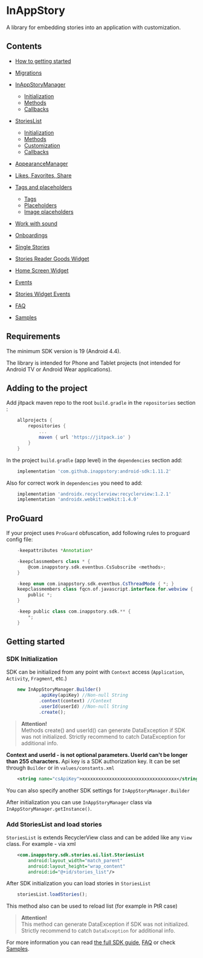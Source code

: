 # InAppStory

A library for embedding stories into an application with customization.

## Contents

* [How to getting started](https://github.com/inappstory/android-sdk/blob/main/README.md#getting-started)
* [Migrations](https://github.com/inappstory/android-sdk/blob/main/docs/Migrations.md)
* [InAppStoryManager](https://github.com/inappstory/android-sdk/blob/main/docs/InAppStoryManager.md)
	* [Initialization](https://github.com/inappstory/android-sdk/blob/main/docs/InAppStoryManager.md#initialization)
	* [Methods](https://github.com/inappstory/android-sdk/blob/main/docs/InAppStoryManager.md#methods)
	* [Callbacks](https://github.com/inappstory/android-sdk/blob/main/docs/InAppStoryManager.md#callbacks)
* [StoriesList](https://github.com/inappstory/android-sdk/blob/main/docs/StoriesList.md)
	* [Initialization](https://github.com/inappstory/android-sdk/blob/main/docs/StoriesList.md#initialization)
	* [Methods](https://github.com/inappstory/android-sdk/blob/main/docs/StoriesList.md#methods)
	* [Customization](https://github.com/inappstory/android-sdk/blob/main/docs/StoriesList.md#customization)
	* [Callbacks](https://github.com/inappstory/android-sdk/blob/main/docs/StoriesList.md#callbacks)

* [AppearanceManager](https://github.com/inappstory/android-sdk/blob/main/docs/AppearanceManager.md)
* [Likes, Favorites, Share](https://github.com/inappstory/android-sdk/blob/main/docs/Likes_Favorites_Share.md)
* [Tags and placeholders](https://github.com/inappstory/android-sdk/blob/main/docs/Tags_Placeholders.md)
	* [Tags](https://github.com/inappstory/android-sdk/blob/main/docs/Tags_Placeholders.md#tags)
	* [Placeholders](https://github.com/inappstory/android-sdk/blob/main/docs/Tags_Placeholders.md#placeholders)
	* [Image placeholders](https://github.com/inappstory/android-sdk/blob/main/docs/Tags_Placeholders.md#image-placeholders)
* [Work with sound](https://github.com/inappstory/android-sdk/blob/main/docs/Sound.md)
* [Onboardings](https://github.com/inappstory/android-sdk/blob/main/docs/Onboardings.md)
* [Single Stories](https://github.com/inappstory/android-sdk/blob/main/docs/Single_Stories.md)
* [Stories Reader Goods Widget](https://github.com/inappstory/android-sdk/blob/main/docs/Goods.md)
* [Home Screen Widget](https://github.com/inappstory/android-sdk/blob/main/docs/Home_Screen_Widget.md)
* [Events](https://github.com/inappstory/android-sdk/blob/main/docs/CsEventBus.md)
* [Stories Widget Events](https://github.com/inappstory/android-sdk/blob/main/docs/Stories_Widgets_Events.md)
* [FAQ](https://github.com/inappstory/android-sdk/blob/main/docs/FAQ.md)
* [Samples](https://github.com/inappstory/Android-Example)

## Requirements

The minimum SDK version is 19 (Android 4.4).

The library is intended for Phone and Tablet projects (not intended for Android TV or Android Wear applications).

## Adding to the project

Add jitpack maven repo to the root `build.gradle` in the `repositories` section :
```gradle
	allprojects {
	    repositories {
	        ...
	        maven { url 'https://jitpack.io' }
	    }
	}
```

In the project `build.gradle` (app level) in the `dependencies` section add:
```gradle
	implementation 'com.github.inappstory:android-sdk:1.11.2'
```

Also for correct work in `dependencies` you need to add:
```gradle
	implementation 'androidx.recyclerview:recyclerview:1.2.1'
	implementation 'androidx.webkit:webkit:1.4.0'
```

## ProGuard

If your project uses `ProGuard` obfuscation, add following rules to proguard config file:

```gradle
	-keepattributes *Annotation*

	-keepclassmembers class * {
	    @com.inappstory.sdk.eventbus.CsSubscribe <methods>;
	}

	-keep enum com.inappstory.sdk.eventbus.CsThreadMode { *; }
	keepclassmembers class fqcn.of.javascript.interface.for.webview {
	    public *;
	}

	-keep public class com.inappstory.sdk.** {
	    *;
	}
```

## Getting started

### SDK Initialization

SDK can be initialized from any point with `Context` access (`Application`, `Activity`, `Fragment`, etc.)

```js
	new InAppStoryManager.Builder()
     		.apiKey(apiKey) //Non-null String
      		.context(context) //Context
      		.userId(userId) //Non-null String
	    	.create();
```
>**Attention!**  
>Methods create() and userId() can generate DataException if SDK was not initialized. Strictly recommend to catch DataException for additional info.

**Context and userId - is not optional parameters. UserId can't be longer than 255 characters.** Api key is a SDK authorization key. It can be set through `Builder` or in `values/constants.xml`
```xml
	<string name="csApiKey">xxxxxxxxxxxxxxxxxxxxxxxxxxxxxxxxxxx</string>
```

You can also specify another SDK settings for `InAppStoryManager.Builder`

After initialization you can use `InAppStoryManager` class via `InAppStoryManager.getInstance()`.

### Add StoriesList and load stories

`StoriesList` is extends RecyclerView class and can be added like any `View` class. For example - via xml

```xml
	<com.inappstory.sdk.stories.ui.list.StoriesList
	    android:layout_width="match_parent"
	    android:layout_height="wrap_content"
	    android:id="@+id/stories_list"/>
```

After SDK initialization you can load stories in `StoriesList`

```js
	storiesList.loadStories(); 
```
This method also can be used to reload list (for example in PtR case)

>**Attention!**  
>This method can generate DataException if SDK was not initialized. Strictly recommend to catch `DataException` for additional info.

For more information you can read [the full SDK guide](https://github.com/inappstory/android-sdk/blob/main/README.md#contents), [FAQ](https://github.com/inappstory/android-sdk/blob/main/docs/FAQ.md) or check [Samples](https://github.com/inappstory/Android-Example).
